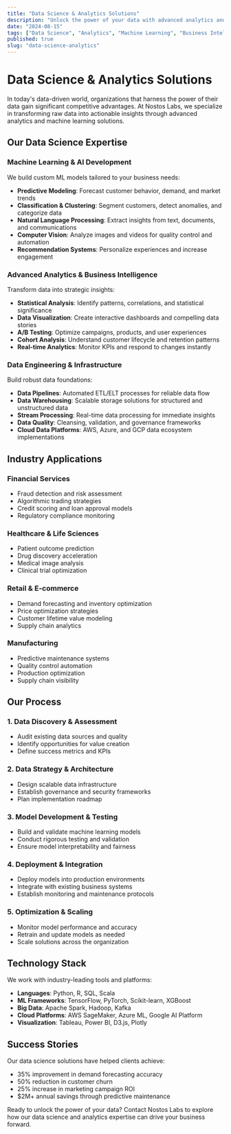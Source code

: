 ```yaml
---
title: "Data Science & Analytics Solutions"
description: "Unlock the power of your data with advanced analytics and machine learning"
date: "2024-08-15"
tags: ["Data Science", "Analytics", "Machine Learning", "Business Intelligence"]
published: true
slug: "data-science-analytics"
---
```


# Data Science & Analytics Solutions

In today's data-driven world, organizations that harness the power of their data gain significant competitive advantages. At Nostos Labs, we specialize in transforming raw data into actionable insights through advanced analytics and machine learning solutions.

## Our Data Science Expertise

### Machine Learning & AI Development
We build custom ML models tailored to your business needs:
- **Predictive Modeling**: Forecast customer behavior, demand, and market trends
- **Classification & Clustering**: Segment customers, detect anomalies, and categorize data
- **Natural Language Processing**: Extract insights from text, documents, and communications
- **Computer Vision**: Analyze images and videos for quality control and automation
- **Recommendation Systems**: Personalize experiences and increase engagement

### Advanced Analytics & Business Intelligence
Transform data into strategic insights:
- **Statistical Analysis**: Identify patterns, correlations, and statistical significance
- **Data Visualization**: Create interactive dashboards and compelling data stories
- **A/B Testing**: Optimize campaigns, products, and user experiences
- **Cohort Analysis**: Understand customer lifecycle and retention patterns
- **Real-time Analytics**: Monitor KPIs and respond to changes instantly

### Data Engineering & Infrastructure
Build robust data foundations:
- **Data Pipelines**: Automated ETL/ELT processes for reliable data flow
- **Data Warehousing**: Scalable storage solutions for structured and unstructured data
- **Stream Processing**: Real-time data processing for immediate insights
- **Data Quality**: Cleansing, validation, and governance frameworks
- **Cloud Data Platforms**: AWS, Azure, and GCP data ecosystem implementations

## Industry Applications

### Financial Services
- Fraud detection and risk assessment
- Algorithmic trading strategies
- Credit scoring and loan approval models
- Regulatory compliance monitoring

### Healthcare & Life Sciences
- Patient outcome prediction
- Drug discovery acceleration
- Medical image analysis
- Clinical trial optimization

### Retail & E-commerce
- Demand forecasting and inventory optimization
- Price optimization strategies
- Customer lifetime value modeling
- Supply chain analytics

### Manufacturing
- Predictive maintenance systems
- Quality control automation
- Production optimization
- Supply chain visibility

## Our Process

### 1. Data Discovery & Assessment
- Audit existing data sources and quality
- Identify opportunities for value creation
- Define success metrics and KPIs

### 2. Data Strategy & Architecture
- Design scalable data infrastructure
- Establish governance and security frameworks
- Plan implementation roadmap

### 3. Model Development & Testing
- Build and validate machine learning models
- Conduct rigorous testing and validation
- Ensure model interpretability and fairness

### 4. Deployment & Integration
- Deploy models into production environments
- Integrate with existing business systems
- Establish monitoring and maintenance protocols

### 5. Optimization & Scaling
- Monitor model performance and accuracy
- Retrain and update models as needed
- Scale solutions across the organization

## Technology Stack

We work with industry-leading tools and platforms:
- **Languages**: Python, R, SQL, Scala
- **ML Frameworks**: TensorFlow, PyTorch, Scikit-learn, XGBoost
- **Big Data**: Apache Spark, Hadoop, Kafka
- **Cloud Platforms**: AWS SageMaker, Azure ML, Google AI Platform
- **Visualization**: Tableau, Power BI, D3.js, Plotly

## Success Stories

Our data science solutions have helped clients achieve:
- 35% improvement in demand forecasting accuracy
- 50% reduction in customer churn
- 25% increase in marketing campaign ROI
- $2M+ annual savings through predictive maintenance

Ready to unlock the power of your data? Contact Nostos Labs to explore how our data science and analytics expertise can drive your business forward.